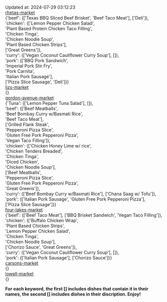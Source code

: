 Updated at: 2024-07-29 03:12:23  
[rhetas-market](https://wisc-housingdining.nutrislice.com/menu/rhetas-market/lunch/2024-07-29)  
{'beef': (['Texas BBQ Sliced Beef Brisket', 'Beef Taco Meat'], ['Deli']),  
 'chicken': (['Lemon Pepper Chicken Salad',  
              'Plant Based Protein Chicken Taco Filling',  
              'Chicken Tinga',  
              'Chicken Noodle Soup',  
              'Plant Based Chicken Strips'],  
             ['Great Greens']),  
 'curry': (['Vegan Coconut Cauliflower Curry Soup'], []),  
 'pork': (['BBQ Pork Sandwich',  
           'Imperial Pork Stir Fry',  
           'Pork Carnita',  
           'Italian Pork Sausage'],  
          ['Pizza Slice Sausage', 'Deli'])}  
[lizs-market](https://wisc-housingdining.nutrislice.com/menu/lizs-market/lunch/2024-07-29)  
{}  
[gordon-avenue-market](https://wisc-housingdining.nutrislice.com/menu/gordon-avenue-market/lunch/2024-07-29)  
{'Tuna': (['Lemon Pepper Tuna Salad'], []),  
 'beef': (['Beef Meatballs',  
           'Beef Bombay Curry w/Basmati Rice',  
           'Beef Taco Meat'],  
          ['Grilled Flank Steak',  
           'Pepperoni Pizza Slice',  
           'Gluten Free Pork Pepperoni Pizza',  
           'Vegan Taco Filling']),  
 'chicken': (['Chicken Honey Lime w/ rice',  
              'Chicken Tenders Breaded',  
              'Chicken Tinga',  
              'Diced Chicken',  
              'Chicken Noodle Soup'],  
             ['Beef Meatballs',  
              'Pepperoni Pizza Slice',  
              'Gluten Free Pork Pepperoni Pizza',  
              'Great Greens']),  
 'curry': (['Beef Bombay Curry w/Basmati Rice'], ['Chana Saag w/ Tofu']),  
 'pork': (['Italian Pork Sausage', 'Gluten Free Pork Pepperoni Pizza'],  
          ['Pizza Slice Sausage'])}  
[four-lakes-market](https://wisc-housingdining.nutrislice.com/menu/four-lakes-market/lunch/2024-07-29)  
{'beef': (['Beef Taco Meat'], ['BBQ Brisket Sandwich', 'Vegan Taco Filling']),  
 'chicken': (['Buffalo Chicken Wrap',  
              'Plant Based Chicken Strips',  
              'Lemon Pepper Chicken Salad',  
              'Chicken Tinga',  
              'Chicken Noodle Soup'],  
             ['Chorizo Sauce', 'Great Greens']),  
 'curry': (['Vegan Coconut Cauliflower Curry Soup'], []),  
 'pork': (['Italian Pork Sausage'], ['Chorizo Sauce'])}  
[carsons-market](https://wisc-housingdining.nutrislice.com/menu/carsons-market/lunch/2024-07-29)  
{}  
[lowell-market](https://wisc-housingdining.nutrislice.com/menu/lowell-market/lunch/2024-07-29)  
{}  
  
**For each keyword, the first [] includes dishes that contain it in their names, the second [] includes dishes in their discription. Enjoy!**  
